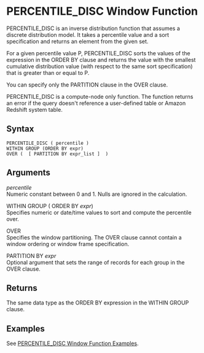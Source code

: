 # PERCENTILE\_DISC Window Function<a name="r_WF_PERCENTILE_DISC"></a>

PERCENTILE\_DISC is an inverse distribution function that assumes a discrete distribution model\. It takes a percentile value and a sort specification and returns an element from the given set\. 

For a given percentile value P, PERCENTILE\_DISC sorts the values of the expression in the ORDER BY clause and returns the value with the smallest cumulative distribution value \(with respect to the same sort specification\) that is greater than or equal to P\. 

You can specify only the PARTITION clause in the OVER clause\. 

PERCENTILE\_DISC is a compute\-node only function\. The function returns an error if the query doesn't reference a user\-defined table or Amazon Redshift system table\.

## Syntax<a name="r_WF_PERCENTILE_DISC-synopsis"></a>

```
PERCENTILE_DISC ( percentile )
WITHIN GROUP (ORDER BY expr)
OVER (  [ PARTITION BY expr_list ]  )
```

## Arguments<a name="r_WF_PERCENTILE_DISC-arguments"></a>

 *percentile*   
Numeric constant between 0 and 1\. Nulls are ignored in the calculation\.

WITHIN GROUP \( ORDER BY *expr*\)   
Specifies numeric or date/time values to sort and compute the percentile over\. 

OVER   
Specifies the window partitioning\. The OVER clause cannot contain a window ordering or window frame specification\.

PARTITION BY *expr*   
Optional argument that sets the range of records for each group in the OVER clause\.

## Returns<a name="r_WF_PERCENTILE_DISC-returns"></a>

The same data type as the ORDER BY expression in the WITHIN GROUP clause\.

## Examples<a name="r_WF_PERCENTILE_DISC-examples"></a>

See [PERCENTILE\_DISC Window Function Examples](r_Examples_of_PERCENTILE_DISC_WF.md)\. 